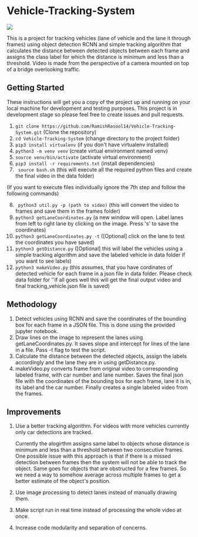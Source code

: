# Vehicle-Tracking-System

![](https://github.com/RamishRasool14/Vehicle-Tracking-System/data/test.gif)

This is a project for tracking vehicles (lane of vehicle and the lane it through frames) using object detection RCNN and simple tracking algorithm that calculates the distance between detected objects between each frame and assigns the class label for which the distance is minimum and less than a threshold. Video is made from the perspective of a camera mounted on top of a bridge overlooking traffic.

## Getting Started
These instructions will get you a copy of the project up and running on your local machine for development and testing purposes. This project is in development stage so please feel free to create issues and pull requests.

1. ``` git clone https://github.com/RamishRasool14/Vehicle-Tracking-System.git ``` (Clone the repository)
2. ``` cd Vehicle-Tracking-System ``` (change directory to the project folder)
3. ``` pip3 install virtualenv ``` (if you don't have virtualenv installed)
4. ``` python3 -m venv venv ``` (create virtual environment named venv)
5. ``` source venv/bin/activate ``` (activate virtual environment)
6. ``` pip3 install -r requirements.txt ``` (install dependencies)
7. ``` source bash.sh``` (this will execute all the required python files and create the final video in the data folder)

(If you want to execute files individually ignore the 7th step and follow the following commands)

8. ``` python3 util.py -p (path to video)``` (this will convert the video to frames and save them in the frames folder)
9. ``` python3 getLaneCoordinates.py ``` (a new window will open. Label lanes from left to right lane by clicking on the image. Press 's' to save the coordinates)
10. ``` python3 getLaneCoordinates.py -t ``` ([Optional] click on the lane to test the coordinates you have saved)
11. ``` python3 getDistance.py ``` ([Optional] this will label the vehicles using a simple tracking algorithm and save the labeled vehicle in data folder if you want to see labels)
12. ``` python3 makeVideo.py ``` (this assumes, that you have cordinates of detected vehicle for each frame in a json file in data folder. Please check data folder for ''if all goes well this will get the final output video and final tracking_vehicle.json file is saved)

## Methodology
1. Detect vehicles using RCNN and save the coordinates of the bounding box for each frame in a JSON file. This is done using the provided jupyter notebook.
2. Draw lines on the image to represent the lanes using getLaneCoordinates.py. It saves slope and intercept for lines of the lane in a file. Pass -t flag to test the script.
3. Calculate the distance between the detected objects, assign the labels accordingly and the lane they are in using getDistance.py.
4. makeVideo.py converts frame from original video to corresponding labeled frame, with car number and lane number. Saves the final json file with the coordinates of the bounding box for each frame, lane it is in, its label and the car number. Finally creates a single labeled video from the frames.

## Improvements
1. Use a better tracking algorithm.
    For videos with more vehicles currently only car detections are tracked.

    Currently the alogirthm assigns same label to objects whose distance is minimum and less than a threshold between two consecutive frames. One possible issue with this approach is that if there is a missed detection between frames then the system will not be able to track the object. Same goes for objects that are obstructed for a few frames. So we need a way to somehow average across multiple frames to get a better estimate of the object's position.

2. Use image processing to detect lanes instead of manually drawing them.

3. Make script run in real time instead of processing the whole video at once.

4. Increase code modularity and separation of concerns.
